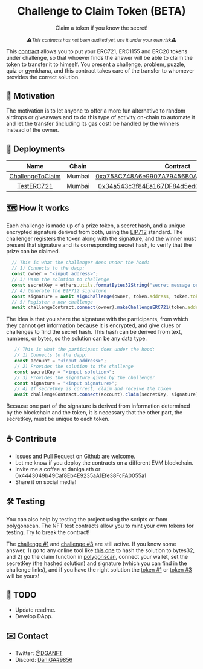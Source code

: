 <h1 align="center">Challenge to Claim Token (BETA)</h1> 
<p align="center">Claim a token if you know the secret!</p>

<p align="center" style="font-style: italic">⚠️<small>This contracts has not been audited yet, use it under your own risk</small>⚠️</p>

This [contract](./contracts/ChallengeToClaim.sol) allows you to put your ERC721, ERC1155 and ERC20 tokens under challenge, so that whoever finds the answer will be able to claim the token to transfer it to himself. You present a challenge, problem, puzzle, quiz or gymkhana, and this contract takes care of the transfer to whomever provides the correct solution.


## 🚀 Motivation

The motivation is to let anyone to offer a more fun alternative to random airdrops or giveaways and to do this type of activity on-chain to automate it and let the transfer (including its gas cost) be handled by the winners instead of the owner. 

## 🔑 Deployments

| Name | Chain | Contract |
|:----:|:-----:|:--------:|
| [ChallengeToClaim](./contracts/ChallengeToClaim.sol) | Mumbai | [0xa758C748A6e9907A79456B0A5d9Ed67cd95073CC](https://mumbai.polygonscan.com/address/0xa758C748A6e9907A79456B0A5d9Ed67cd95073CC#code) |
| [TestERC721](./contracts/test_contracts/TestERC721.sol) | Mumbai | [0x34a543c3f84Ea167DF84d5ed0a80A0Ce9916FF42](https://mumbai.polygonscan.com/address/0x34a543c3f84Ea167DF84d5ed0a80A0Ce9916FF42#code) |


## 🗺️ How it works

Each challenge is made up of a prize token, a secret hash, and a unique encrypted signature derived from both, using the [EIP712](https://eips.ethereum.org/EIPS/eip-712) standard. The challenger registers the token along with the signature, and the winner must present that signature and its corresponding secret hash, to verify that the prize can be claimed.

```js
  // This is what the challenger does under the hood:
  // 1) Connects to the dapp:
  const owner = "<input address>";
  // 3) Hash the solution to challenge
  const secretKey = ethers.utils.formatBytes32String("secret message or solution");
  // 4) Generate the EIP712 signature
  const signature = await signChallenge(owner, token.address, token.tokenId, token.amount, secretKey);
  // 5) Register a new challenge
  await challengeContract.connect(owner).makeChallengeERC721(token.address, token.tokenId, "", signature);
```

The idea is that you share the signature with the participants, from which they cannot get information because it is encrypted, and give clues or challenges to find the secret hash. This hash can be derived from text, numbers, or bytes, so the solution can be any data type.
 

```js
   // This is what the participant does under the hood:
   // 1) Connects to the dapp:
   const account = "<input address>";
   // 2) Provides the solution to the challenge
   const secretKey = "<input solution>";
   // 3) Provides the signature given by the challenger
   const signature = "<input signature>";
   // 4) If secretKey is correct, claim and receive the token
   await challengeContract.connect(account).claim(secretKey, signature);
```

Because one part of the signature is derived from information determined by the blockchain and the token, it is necessary that the other part, the secretKey, must be unique to each token.


## ☕ Contribute 
* Issues and Pull Request on Github are welcome.
* Let me know if you deploy the contracts on a different EVM blockchain.
* Invite me a coffee at daniga.eth or 0x4443049b49Caf8Eb4E9235aA1Efe38FcFA0055a1
* Share it on social media!

## 🛠️ Testing

You can also help by testing the project using the scripts or from polygonscan. The NFT test contracts allow you to mint your own tokens for testing. Try to break the contract!
 
The [challenge #1](https://github.com/DanielAbalde/Challenge-To-Claim-Token/blob/master/test/test_tokens/ERC721/challenges/Challenge_1.txt) and [challenge #3](https://github.com/DanielAbalde/Challenge-To-Claim-Token/blob/master/test/test_tokens/ERC721/challenges/Challenge_3.txt) are still active. If you know some answer, 1) go to any online tool like [this one](https://www.devoven.com/string-to-bytes32) to hash the solution to bytes32, and 2) go the claim function in [polygonscan](https://mumbai.polygonscan.com/address/0xa758C748A6e9907A79456B0A5d9Ed67cd95073CC#writeContract#F1), connect your wallet, set the secretKey (the hashed solution) and signature (which you can find in the challenge links), and if you have the right solution the [token #1](https://testnets.opensea.io/assets/mumbai/0x34a543c3f84ea167df84d5ed0a80a0ce9916ff42/1) or [token #3](https://testnets.opensea.io/assets/mumbai/0x34a543c3f84ea167df84d5ed0a80a0ce9916ff42/3) will be yours!

## 🧱 TODO  
* Update readme. 
* Develop DApp.

## ✉️ Contact 
 * Twitter: [@DGANFT](https://twitter.com/DGANFT)
 * Discord: [DaniGA#9856](https://discord.com/invite/H4WMdnz5nw)
